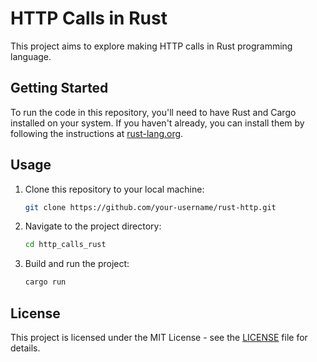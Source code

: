 # HTTP Calls in Rust

This project aims to explore making HTTP calls in Rust programming language.

## Getting Started

To run the code in this repository, you'll need to have Rust and Cargo installed on your system. If you haven't already, you can install them by following the instructions at [rust-lang.org](https://www.rust-lang.org/).

## Usage

1. Clone this repository to your local machine:

    ```sh
    git clone https://github.com/your-username/rust-http.git
    ```

2. Navigate to the project directory:

    ```sh
    cd http_calls_rust
    ```

3. Build and run the project:

    ```sh
    cargo run
    ```

## License

This project is licensed under the MIT License - see the [LICENSE](LICENSE) file for details.

